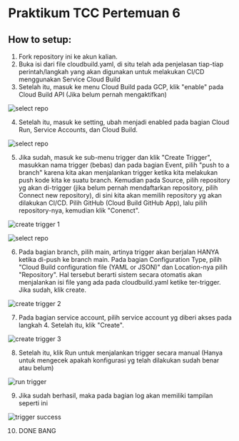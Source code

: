 # Praktikum TCC Pertemuan 6

## How to setup:

1. Fork repository ini ke akun kalian.
2. Buka isi dari file cloudbuild.yaml, di situ telah ada penjelasan tiap-tiap perintah/langkah yang akan digunakan untuk melakukan CI/CD menggunakan Service Cloud Build
3. Setelah itu, masuk ke menu Cloud Build pada GCP, klik "enable" pada Cloud Build API (Jika belum pernah mengaktifkan)

![select repo](screenshot/cloud_build_api.png)

4. Setelah itu, masuk ke setting, ubah menjadi enabled pada bagian Cloud Run, Service Accounts, dan Cloud Build.

![select repo](screenshot/setting_sa.png)

5. Jika sudah, masuk ke sub-menu trigger dan klik "Create Trigger", masukkan nama trigger (bebas) dan pada bagian Event, pilih "push to a branch" karena kita akan menjalankan trigger ketika kita melakukan push kode kita ke suatu branch. Kemudian pada Source, pilih repository yg akan di-trigger (jika belum pernah mendaftarkan repository, pilih Connect new repository), di sini kita akan memilih repository yg akan dilakukan CI/CD. Pilih GitHub (Cloud Build GitHub App), lalu pilih repository-nya, kemudian klik "Conenct".

![create trigger 1](screenshot/create_trigger_1.png)

![select repo](screenshot/link_repo_select_repo.png)

6. Pada bagian branch, pilih main, artinya trigger akan berjalan HANYA ketika di-push ke branch main. Pada bagian Configuration Type, pilih "Cloud Build configuration file (YAML or JSON)" dan Location-nya pilih "Repository". Hal tersebut berarti sistem secara otomatis akan menjalankan isi file yang ada pada cloudbuild.yaml ketike ter-trigger. Jika sudah, klik create.

![create trigger 2](screenshot/create_trigger_2.png)

7. Pada bagian service account, pilih service account yg diberi akses pada langkah 4. Setelah itu, klik "Create".

![create trigger 3](screenshot/create_trigger_3.png)

8. Setelah itu, klik Run untuk menjalankan trigger secara manual (Hanya untuk mengecek apakah konfigurasi yg telah dilakukan sudah benar atau belum)

![run trigger](screenshot/trigger_run.png)

9. Jika sudah berhasil, maka pada bagian log akan memiliki tampilan seperti ini

![trigger success](screenshot/trigger_success.png)

10. DONE BANG
